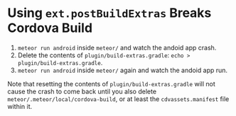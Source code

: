 # Using `ext.postBuildExtras` Breaks Cordova Build

1. `meteor run android` inside `meteor/` and watch the andoid app crash.
1. Delete the contents of `plugin/build-extras.gradle`: `echo > plugin/build-extras.gradle`.
1. `meteor run android` inside `meteor/` again and watch the andoid app run.

Note that resetting the contents of `plugin/build-extras.gradle` will not cause the crash to come
back until you also delete `meteor/.meteor/local/cordova-build`, or at least the
`cdvassets.manifest` file within it.
